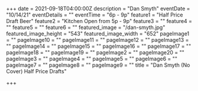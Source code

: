 +++
date = 2021-09-18T04:00:00Z
description = "Dan Smyth"
eventDate = "10/14/21"
eventDetails = ""
eventTime = "6p - 9p"
feature1 = "Half Price Draft Beer"
feature2 = "Kitchen Open from 5p - 9p"
feature3 = ""
feature4 = ""
feature5 = ""
feature6 = ""
featured_image = "/dan-smyth.jpg"
featured_image_height = "543"
featured_image_width = "652"
pageImage1 = ""
pageImage10 = ""
pageImage11 = ""
pageImage12 = ""
pageImage13 = ""
pageImage14 = ""
pageImage15 = ""
pageImage16 = ""
pageImage17 = ""
pageImage18 = ""
pageImage19 = ""
pageImage2 = ""
pageImage20 = ""
pageImage3 = ""
pageImage4 = ""
pageImage5 = ""
pageImage6 = ""
pageImage7 = ""
pageImage8 = ""
pageImage9 = ""
title = "Dan Smyth (No Cover) Half Price Drafts"

+++

